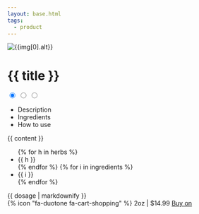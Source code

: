 ```yaml
---
layout: base.html
tags: 
  - product
---
```

<div class="product-hero split pad-20 gap-20">

![{{img[0].alt}}](/img/prod/{{img[0].photo}})

<div class="product-body split-50">

# {{ title }}
<div class="tabbed">
<input type="radio" id="tab1" name="css-tabs" checked>
<input type="radio" id="tab2" name="css-tabs">
<input type="radio" id="tab3" name="css-tabs">
<ul class="tabs">
<li class="tab"><label for="tab1">Description</label></li>
<li class="tab"><label for="tab2">Ingredients</label></li>
<li class="tab"><label for="tab3">How to use</label></li>
</ul>
<div class="tab-content">
{{ content }}
</div>
<div class="tab-content">
<ul>
{% for h in herbs %}
<li>{{ h }}</li>
{% endfor %}
{% for i in ingredients %}
<li>{{ i }}</li>
{% endfor %}
</ul>
</div>
<div class="tab-content">
{{ dosage | markdownify }}
</div>
</div>
{% icon "fa-duotone fa-cart-shopping" %} 2oz | $14.99
<a class="gumroad-button" href="https://sassyroots.gumroad.com/l/notebook">Buy on</a>
</div>
</div>





